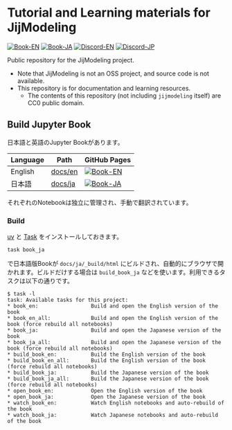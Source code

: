 # Tutorial and Learning materials for JijModeling 

[![Book-EN](https://img.shields.io/badge/Book-English-blue)](https://jij-inc.github.io/JijModeling-Tutorials/en)
[![Book-JA](https://img.shields.io/badge/Book-日本語-blue)](https://jij-inc.github.io/JijModeling-Tutorials/ja)
[![Discord-EN](https://img.shields.io/badge/Discord-English-default?logo=Discord)](https://discord.gg/bcP4g4ar6J)
[![Discord-JP](https://img.shields.io/badge/Discord-日本語-default?logo=Discord)](https://discord.gg/2wNHCbfG)

Public repository for the JijModeling project.

- Note that JijModeling is not an OSS project, and source code is not available.
- This repository is for documentation and learning resources.
  - The contents of this repository (not including `jijmodeling` itself) are CC0 public domain.

Build Jupyter Book
-------------------

日本語と英語のJupyter Bookがあります。

| Language | Path | GitHub Pages |
|----------|------|--------------|
| English  | [docs/en](./docs/en) | [![Book-EN](https://img.shields.io/badge/Book-English-blue)](https://jij-inc.github.io/JijModeling-Tutorials/en) |
| 日本語   | [docs/ja](./docs/ja) | [![Book-JA](https://img.shields.io/badge/Book-日本語-blue)](https://jij-inc.github.io/JijModeling-Tutorials/ja) |

それぞれのNotebookは独立に管理され、手動で翻訳されています。

### Build

[uv](https://docs.astral.sh/uv/getting-started/installation/) と [Task](https://taskfile.dev/installation/) をインストールしておきます。

```shell
task book_ja
```

で日本語版Bookが `docs/ja/_build/html` にビルドされ、自動的にブラウザで開かれます。ビルドだけする場合は `build_book_ja` などを使います。利用できるタスクは以下の通りです。

```text
$ task -l
task: Available tasks for this project:
* book_en:                 Build and open the English version of the book
* book_en_all:             Build and open the English version of the book (force rebuild all notebooks)
* book_ja:                 Build and open the Japanese version of the book
* book_ja_all:             Build and open the Japanese version of the book (force rebuild all notebooks)
* build_book_en:           Build the English version of the book
* build_book_en_all:       Build the English version of the book (force rebuild all notebooks)
* build_book_ja:           Build the Japanese version of the book
* build_book_ja_all:       Build the Japanese version of the book (force rebuild all notebooks)
* open_book_en:            Open the English version of the book
* open_book_ja:            Open the Japanese version of the book
* watch_book_en:           Watch English notebooks and auto-rebuild of the book
* watch_book_ja:           Watch Japanese notebooks and auto-rebuild of the book
```
